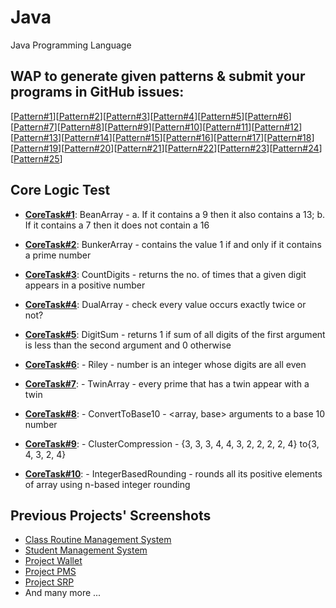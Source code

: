 # Java
Java Programming Language

## WAP to generate given patterns & submit your programs in GitHub issues:
[[Pattern#1](https://github.com/KCE/Java/issues/1)][[Pattern#2](https://github.com/KCE/Java/issues/2)][[Pattern#3](https://github.com/KCE/Java/issues/3)][[Pattern#4](https://github.com/KCE/Java/issues/4)][[Pattern#5](https://github.com/KCE/Java/issues/5)][[Pattern#6](https://github.com/KCE/Java/issues/6)][[Pattern#7](https://github.com/KCE/Java/issues/7)][[Pattern#8](https://github.com/KCE/Java/issues/8)][[Pattern#9](https://github.com/KCE/Java/issues/9)][[Pattern#10](https://github.com/KCE/Java/issues/10)][[Pattern#11](https://github.com/KCE/Java/issues/11)][[Pattern#12](https://github.com/KCE/Java/issues/12)][[Pattern#13](https://github.com/KCE/Java/issues/13)][[Pattern#14](https://github.com/KCE/Java/issues/14)][[Pattern#15](https://github.com/KCE/Java/issues/15)][[Pattern#16](https://github.com/KCE/Java/issues/16)][[Pattern#17](https://github.com/KCE/Java/issues/17)][[Pattern#18](https://github.com/KCE/Java/issues/18)][[Pattern#19](https://github.com/KCE/Java/issues/19)][[Pattern#20](https://github.com/KCE/Java/issues/20)][[Pattern#21](https://github.com/KCE/Java/issues/21)][[Pattern#22](https://github.com/KCE/Java/issues/22)][[Pattern#23](https://github.com/KCE/Java/issues/23)][[Pattern#24](https://github.com/KCE/Java/issues/24)][[Pattern#25](https://github.com/KCE/Java/issues/25)]

## Core Logic Test
- **[CoreTask#1](https://github.com/KCE/Java/issues/26)**: BeanArray - a. If it contains a 9 then it also contains a 13; b. If it  contains a 7 then it does not contain a 16

- **[CoreTask#2](https://github.com/KCE/Java/issues/27)**: BunkerArray - contains the value 1 if and only if it contains a prime number

- **[CoreTask#3](https://github.com/KCE/Java/issues/28)**: CountDigits - returns the no. of times that a given digit appears in a positive number

- **[CoreTask#4](https://github.com/KCE/Java/issues/29)**: DualArray - check every value occurs exactly twice or not?

- **[CoreTask#5](https://github.com/KCE/Java/issues/30)**: DigitSum - returns 1 if sum of all digits of the first argument is less than the second argument and 0 otherwise

- **[CoreTask#6](https://github.com/KCE/Java/issues/31)**: - Riley - number is an integer whose digits are all even

- **[CoreTask#7](https://github.com/KCE/Java/issues/32)**: - TwinArray - every prime that has a twin appear with a twin

- **[CoreTask#8](https://github.com/KCE/Java/issues/33)**: - ConvertToBase10 - <array, base> arguments to a base 10 number

- **[CoreTask#9](https://github.com/KCE/Java/issues/34)**: - ClusterCompression - {3, 3, 3, 4, 4, 3, 2, 2, 2, 2, 4} to{3, 4, 3, 2, 4}

- **[CoreTask#10](https://github.com/KCE/Java/issues/35)**: - IntegerBasedRounding - rounds  all  its  positive  elements of array using n-based integer rounding

## Previous Projects' Screenshots
- [Class Routine Management System](https://github.com/KCE/Java/issues/36)
- [Student Management System](https://github.com/KCE/Java/issues/37)
- [Project Wallet](https://github.com/KCE/Java/issues/38)
- [Project PMS](https://github.com/KCE/Java/issues/39)
- [Project SRP](https://github.com/KCE/Java/issues/40)
- And many more ...
